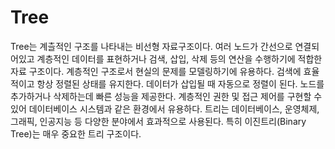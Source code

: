 # Tree
Tree는 계츨적인 구조를 나타내는 비선형 자료구조이다.
여러 노드가 간선으로 연결되어있고 계층적인 데이터를 표현하거나 검색, 삽입, 삭제 등의 연산을 수행하기에 적합한 자료 구조이다.
계층적인 구조로서 현실의 문제를 모델링하기에 유용하다.
검색에 효율적이고 항상 정렬된 상태를 유지한다.
데이터가 삽입될 때 자동으로 정렬이 된다.
노드를 추가하거나 삭제하는데 빠른 성능을 제공한다.
계층적인 권한 및 접근 제어를 구현할 수 있어 데이터베이스 시스템과 같은 환경에서 유용하다.
트리는 데이터베이스, 운영체제, 그래픽, 인공지능 등 다양한 분야에서 효과적으로 사용된다.
특히 이진트리(Binary Tree)는 매우 중요한 트리 구조이다.
